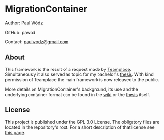 # MigrationContainer

Author: Paul Wódz

GitHub: pawod

Contact: paulwodz@gmail.com


## About
This framework is the result of a request made by [Teamplace](https://www.teamplace.net/en/). Simultaneously it also served as topic for my bachelor's [thesis](https://drive.google.com/open?id=0B_-vg-Ca4cDReUQ5LTZvWk0zemc). With kind permission of Teamplace the main framework is now released to the public. 

More details on MigrationContainer's background, its use and the underlying container format can be found in the [wiki](https://github.com/pawod/migrationcontainer/wiki) or the [thesis](https://drive.google.com/open?id=0B_-vg-Ca4cDReUQ5LTZvWk0zemc) itself.

## License

This project is published under the GPL 3.0 License. The obligatory files are located in the repository's root. For a short description of that license see [this page](https://choosealicense.com/licenses/gpl-3.0/).
